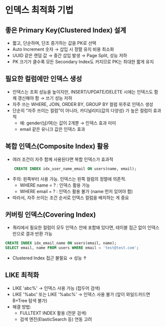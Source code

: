 # 인덱스 최적화 기법

## 좋은 Primary Key(Clustered Index) 설계
- 짧고, 단순하며, 단조 증가하는 값을 PK로 선택
- Auto Increment 숫자 → 삽입 시 정렬 유지 비용 최소화
- UUID 같은 랜덤 값 → 중간 삽입 발생 → Page Split, 성능 저하
- PK 크기가 클수록 모든 Secondary Index도 커지므로 PK는 최대한 짧게 유지

## 필요한 컬럼에만 인덱스 생성
- 인덱스는 조회 성능을 높이지만, INSERT/UPDATE/DELETE 시에는 인덱스도 함께 갱신해야 함 → 쓰기 성능 저하
- 자주 쓰는 WHERE, JOIN, ORDER BY, GROUP BY 컬럼 위주로 인덱스 생성
- 단순히 “자주 쓰이는 컬럼”이 아니라, 카디널리티(값의 다양성) 가 높은 컬럼이 효과적
    - 예: gender(남/여)는 값이 2개뿐 → 인덱스 효과 미미
    - email 같은 유니크 값은 인덱스 효과

## 복합 인덱스(Composite Index) 활용
- 여러 조건이 자주 함께 사용된다면 복합 인덱스가 효과적

```sql
    CREATE INDEX idx_user_name_email ON users(name, email);
```

- 주의: 왼쪽부터 사용 가능. 인덱스는 왼쪽 컬럼의 정렬에 의존적.
    - WHERE name = ? : 인덱스 활용 가능
    - WHERE email = ? : 인덱스 활용 불가 (name 먼저 있어야 함)
- 따라서, 자주 쓰이는 조건 순서로 인덱스 컬럼을 배치하는 게 중요

## 커버링 인덱스(Covering Index)
- 쿼리에서 필요한 컬럼이 모두 인덱스 안에 포함돼 있다면, 테이블 접근 없이 인덱스만으로 결과 반환 가능
```sql
CREATE INDEX idx_email_name ON users(email, name);
SELECT email, name FROM users WHERE email = 'test@test.com';
```
- Clustered Index 접근 불필요 → 성능 ↑

## LIKE 최적화
- LIKE 'abc%' → 인덱스 사용 가능 (접두어 검색)
- LIKE '%abc' 또는 LIKE '%abc%' → 인덱스 사용 불가 (앞이 와일드카드면 B+Tree 탐색 불가)
- 해결 방법:
    - FULLTEXT INDEX 활용 (전문 검색)
    - 검색 엔진(ElasticSearch 등) 연동 고려


